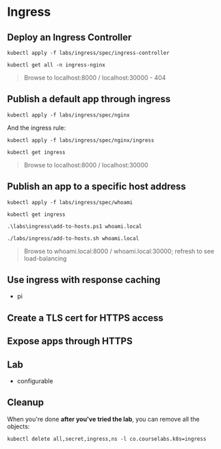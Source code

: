 
# Ingress

## Deploy an Ingress Controller

```
kubectl apply -f labs/ingress/spec/ingress-controller

kubectl get all -n ingress-nginx

```

> Browse to localhost:8000 / localhost:30000 - 404



## Publish a default app through ingress

```
kubectl apply -f labs/ingress/spec/nginx
```

And the ingress rule:

```
kubectl apply -f labs/ingress/spec/nginx/ingress

kubectl get ingress
```


> Browse to localhost:8000 / localhost:30000


## Publish an app to a specific host address

```
kubectl apply -f labs/ingress/spec/whoami

kubectl get ingress
```

```
.\labs\ingress\add-to-hosts.ps1 whoami.local

./labs/ingress/add-to-hosts.sh whoami.local
```

> Browse to whoami.local:8000 / whoami.local:30000; refresh to see load-balancing

## Use ingress with response caching

- pi

## Create a TLS cert for HTTPS access




## Expose apps through HTTPS

## Lab

- configurable

## Cleanup

When you're done **after you've tried the lab**, you can remove all the objects:

```
kubectl delete all,secret,ingress,ns -l co.courselabs.k8s=ingress
```